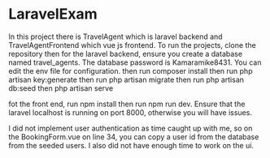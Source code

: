 # LaravelExam
In this project there is TravelAgent which is laravel backend and TravelAgentFrontend which vue js frontend.
To run the projects, clone the repository then for the laravel backend, ensure you create a database named travel_agents. 
The database password is Kamaramike8431.
You can edit the env file for configuration.
then run composer install
then run php artisan key:generate
then run php artisan migrate
then run php artisan db:seed
then php artisan serve

fot the front end, run npm install then run npm run dev.
Ensure that the laravel localhost is running on port 8000, otherwise you will have issues.

I did not implement user authentication as time caught up with me, so on the BookingForm.vue on line 34, you can copy a user id from the database from the seeded users. 
I also did not have enough time to work on the ui.
